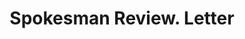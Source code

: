 ---
doi: 10.7916/D8RF7665
date_other: '1920'
date_other_textual: '1920'
form: correspondence
genre:
- Letters (correspondence)
name:
- Spokesman Review
object_in_context_url: https://biggert.cul.columbia.edu/items/view/ave_biggert_01601
subject_hierarchical_geographic:
- Spokane, Washington, United States
subject_name:
- Spokesman Review
title: Spokesman Review. Letter
sort_title: Spokesman Review. Letter
call_number: ave_biggert_01601
coordinates:
- 47.65888888888889,-117.42500000000001
pid: ave_biggert_01601
identifiers: ave_biggert_01601
permalink: /biggert/ave_biggert_01601/
layout: iiif-image-page
---
